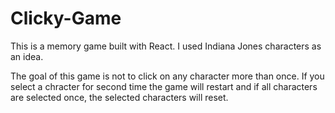 # Clicky-Game

<p>This is a memory game built with React. I used Indiana Jones characters as an idea.</p>

<p>The goal of this game is not to click on any character more than once. If you select a chracter for second time the game will restart and if all characters are selected once, the selected characters will reset.</p>
